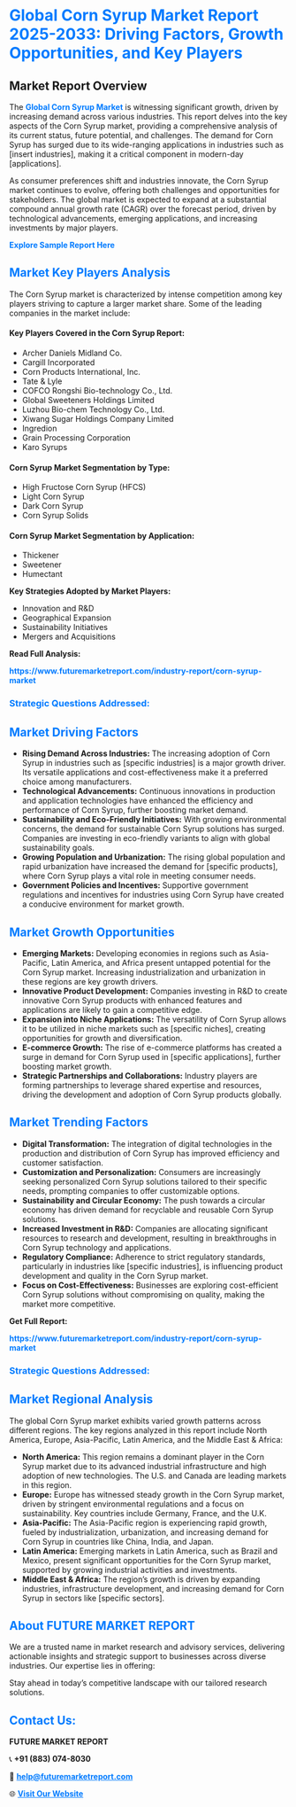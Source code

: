 <h1 style="color: #007BFF;">Global Corn Syrup Market Report 2025-2033: Driving Factors, Growth Opportunities, and Key Players</h1>

<section id="overview">
<h2>Market Report Overview</h2>
<p>The <a href="https://www.futuremarketreport.com/industry-report/corn-syrup-market" style="color: #007BFF; text-decoration: none;"><strong>Global Corn Syrup Market</strong></a> is witnessing significant growth, driven by increasing demand across various industries. This report delves into the key aspects of the Corn Syrup market, providing a comprehensive analysis of its current status, future potential, and challenges. The demand for Corn Syrup has surged due to its wide-ranging applications in industries such as [insert industries], making it a critical component in modern-day [applications].</p>
<p>As consumer preferences shift and industries innovate, the Corn Syrup market continues to evolve, offering both challenges and opportunities for stakeholders. The global market is expected to expand at a substantial compound annual growth rate (CAGR) over the forecast period, driven by technological advancements, emerging applications, and increasing investments by major players.</p>
</section>

<section id="overview">
<p><a href="https://www.futuremarketreport.com/request-sample/reportId=107998" style="color: #007BFF; text-decoration: none;"><strong>Explore Sample Report Here</strong></a></p>
</section>

<section id="key-players">
<h2 style="color: #007BFF;">Market Key Players Analysis</h2>
<p>The Corn Syrup market is characterized by intense competition among key players striving to capture a larger market share. Some of the leading companies in the market include:</p>
<h4>Key Players Covered in the Corn Syrup Report:</h4>
<ul><li>Archer Daniels Midland Co.</li><li>Cargill Incorporated</li><li>Corn Products International, Inc.</li><li>Tate &amp; Lyle</li><li>COFCO Rongshi Bio-technology Co., Ltd.</li><li>Global Sweeteners Holdings Limited</li><li>Luzhou Bio-chem Technology Co., Ltd.</li><li>Xiwang Sugar Holdings Company Limited</li><li>Ingredion</li><li>Grain Processing Corporation</li><li>Karo Syrups</li></ul>
<h4>Corn Syrup Market Segmentation by Type:</h4>
<ul><li>High Fructose Corn Syrup (HFCS)</li><li>Light Corn Syrup</li><li>Dark Corn Syrup</li><li>Corn Syrup Solids</li></ul>

<h4>Corn Syrup Market Segmentation by Application:</h4>
<ul><li>Thickener</li><li>Sweetener</li><li>Humectant</li></ul>
<p><strong>Key Strategies Adopted by Market Players:</strong></p>
<ul>
<li>Innovation and R&D</li>
<li>Geographical Expansion</li>
<li>Sustainability Initiatives</li>
<li>Mergers and Acquisitions</li>
</ul>
</section>

<section>
<p><strong>Read Full Analysis: </strong></p><a href="https://www.futuremarketreport.com/industry-report/corn-syrup-market" style="color: #007BFF; text-decoration: none;"><strong>https://www.futuremarketreport.com/industry-report/corn-syrup-market</strong></a>
<h3 style="color: #007BFF;">Strategic Questions Addressed:</h3>
</section>

<section id="driving-factors">
<h2 style="color: #007BFF;">Market Driving Factors</h2>
<ul>
<li><strong>Rising Demand Across Industries:</strong> The increasing adoption of Corn Syrup in industries such as [specific industries] is a major growth driver. Its versatile applications and cost-effectiveness make it a preferred choice among manufacturers.</li>
<li><strong>Technological Advancements:</strong> Continuous innovations in production and application technologies have enhanced the efficiency and performance of Corn Syrup, further boosting market demand.</li>
<li><strong>Sustainability and Eco-Friendly Initiatives:</strong> With growing environmental concerns, the demand for sustainable Corn Syrup solutions has surged. Companies are investing in eco-friendly variants to align with global sustainability goals.</li>
<li><strong>Growing Population and Urbanization:</strong> The rising global population and rapid urbanization have increased the demand for [specific products], where Corn Syrup plays a vital role in meeting consumer needs.</li>
<li><strong>Government Policies and Incentives:</strong> Supportive government regulations and incentives for industries using Corn Syrup have created a conducive environment for market growth.</li>
</ul>
</section>

<section id="growth-opportunities">
<h2 style="color: #007BFF;">Market Growth Opportunities</h2>
<ul>
<li><strong>Emerging Markets:</strong> Developing economies in regions such as Asia-Pacific, Latin America, and Africa present untapped potential for the Corn Syrup market. Increasing industrialization and urbanization in these regions are key growth drivers.</li>
<li><strong>Innovative Product Development:</strong> Companies investing in R&D to create innovative Corn Syrup products with enhanced features and applications are likely to gain a competitive edge.</li>
<li><strong>Expansion into Niche Applications:</strong> The versatility of Corn Syrup allows it to be utilized in niche markets such as [specific niches], creating opportunities for growth and diversification.</li>
<li><strong>E-commerce Growth:</strong> The rise of e-commerce platforms has created a surge in demand for Corn Syrup used in [specific applications], further boosting market growth.</li>
<li><strong>Strategic Partnerships and Collaborations:</strong> Industry players are forming partnerships to leverage shared expertise and resources, driving the development and adoption of Corn Syrup products globally.</li>
</ul>
</section>

<section id="trending-factors">
<h2 style="color: #007BFF;">Market Trending Factors</h2>
<ul>
<li><strong>Digital Transformation:</strong> The integration of digital technologies in the production and distribution of Corn Syrup has improved efficiency and customer satisfaction.</li>
<li><strong>Customization and Personalization:</strong> Consumers are increasingly seeking personalized Corn Syrup solutions tailored to their specific needs, prompting companies to offer customizable options.</li>
<li><strong>Sustainability and Circular Economy:</strong> The push towards a circular economy has driven demand for recyclable and reusable Corn Syrup solutions.</li>
<li><strong>Increased Investment in R&D:</strong> Companies are allocating significant resources to research and development, resulting in breakthroughs in Corn Syrup technology and applications.</li>
<li><strong>Regulatory Compliance:</strong> Adherence to strict regulatory standards, particularly in industries like [specific industries], is influencing product development and quality in the Corn Syrup market.</li>
<li><strong>Focus on Cost-Effectiveness:</strong> Businesses are exploring cost-efficient Corn Syrup solutions without compromising on quality, making the market more competitive.</li>
</ul>
</section>

<section>
<p><strong>Get Full Report: </strong></p><a href="https://www.futuremarketreport.com/industry-report/corn-syrup-market" style="color: #007BFF; text-decoration: none;"><strong>https://www.futuremarketreport.com/industry-report/corn-syrup-market</strong></a>
<h3 style="color: #007BFF;">Strategic Questions Addressed:</h3>
</section>


<section id="regional-analysis">
<h2 style="color: #007BFF;">Market Regional Analysis</h2>
<p>The global Corn Syrup market exhibits varied growth patterns across different regions. The key regions analyzed in this report include North America, Europe, Asia-Pacific, Latin America, and the Middle East & Africa:</p>
<ul>
<li><strong>North America:</strong> This region remains a dominant player in the Corn Syrup market due to its advanced industrial infrastructure and high adoption of new technologies. The U.S. and Canada are leading markets in this region.</li>
<li><strong>Europe:</strong> Europe has witnessed steady growth in the Corn Syrup market, driven by stringent environmental regulations and a focus on sustainability. Key countries include Germany, France, and the U.K.</li>
<li><strong>Asia-Pacific:</strong> The Asia-Pacific region is experiencing rapid growth, fueled by industrialization, urbanization, and increasing demand for Corn Syrup in countries like China, India, and Japan.</li>
<li><strong>Latin America:</strong> Emerging markets in Latin America, such as Brazil and Mexico, present significant opportunities for the Corn Syrup market, supported by growing industrial activities and investments.</li>
<li><strong>Middle East & Africa:</strong> The region’s growth is driven by expanding industries, infrastructure development, and increasing demand for Corn Syrup in sectors like [specific sectors].</li>
</ul>
</section>

<footer>
<h2 style="color: #007BFF;">About FUTURE MARKET REPORT</h2>
<p>We are a trusted name in market research and advisory services, delivering actionable insights and strategic support to businesses across diverse industries. Our expertise lies in offering:</p>

<p>Stay ahead in today’s competitive landscape with our tailored research solutions.</p>

<h2 style="color: #007BFF;">Contact Us:</h2>
<p><strong>FUTURE MARKET REPORT</strong></p>
<p>📞 <strong>+91 (883) 074-8030</strong></p>
<p>📧 <strong><a href="mailto:help@futuremarketreport.com" style="color: #007BFF;">help@futuremarketreport.com</a></strong></p>
<p>🌐 <strong><a href="https://www.futuremarketreport.com/" style="color: #007BFF;">Visit Our Website</a></strong></p>
</footer>